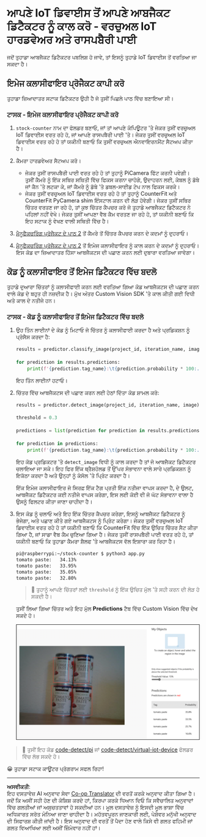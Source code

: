 <!--
CO_OP_TRANSLATOR_METADATA:
{
  "original_hash": "a3fdfec1d1e2cb645ea11c2930b51299",
  "translation_date": "2025-08-27T09:49:48+00:00",
  "source_file": "5-retail/lessons/2-check-stock-device/single-board-computer-object-detector.md",
  "language_code": "pa"
}
-->
# ਆਪਣੇ IoT ਡਿਵਾਈਸ ਤੋਂ ਆਪਣੇ ਆਬਜੈਕਟ ਡਿਟੈਕਟਰ ਨੂੰ ਕਾਲ ਕਰੋ - ਵਰਚੁਅਲ IoT ਹਾਰਡਵੇਅਰ ਅਤੇ ਰਾਸਪਬੈਰੀ ਪਾਈ

ਜਦੋਂ ਤੁਹਾਡਾ ਆਬਜੈਕਟ ਡਿਟੈਕਟਰ ਪਬਲਿਸ਼ ਹੋ ਜਾਵੇ, ਤਾਂ ਇਸਨੂੰ ਤੁਹਾਡੇ IoT ਡਿਵਾਈਸ ਤੋਂ ਵਰਤਿਆ ਜਾ ਸਕਦਾ ਹੈ।

## ਇਮੇਜ ਕਲਾਸੀਫਾਇਰ ਪ੍ਰੋਜੈਕਟ ਕਾਪੀ ਕਰੋ

ਤੁਹਾਡਾ ਜ਼ਿਆਦਾਤਰ ਸਟਾਕ ਡਿਟੈਕਟਰ ਉਹੀ ਹੈ ਜੋ ਤੁਸੀਂ ਪਿਛਲੇ ਪਾਠ ਵਿੱਚ ਬਣਾਇਆ ਸੀ।

### ਟਾਸਕ - ਇਮੇਜ ਕਲਾਸੀਫਾਇਰ ਪ੍ਰੋਜੈਕਟ ਕਾਪੀ ਕਰੋ

1. `stock-counter` ਨਾਮ ਦਾ ਫੋਲਡਰ ਬਣਾਓ, ਜਾਂ ਤਾਂ ਆਪਣੇ ਕੰਪਿਊਟਰ 'ਤੇ ਜੇਕਰ ਤੁਸੀਂ ਵਰਚੁਅਲ IoT ਡਿਵਾਈਸ ਵਰਤ ਰਹੇ ਹੋ, ਜਾਂ ਆਪਣੇ ਰਾਸਪਬੈਰੀ ਪਾਈ 'ਤੇ। ਜੇਕਰ ਤੁਸੀਂ ਵਰਚੁਅਲ IoT ਡਿਵਾਈਸ ਵਰਤ ਰਹੇ ਹੋ ਤਾਂ ਯਕੀਨੀ ਬਣਾਓ ਕਿ ਤੁਸੀਂ ਵਰਚੁਅਲ ਐਨਵਾਇਰਨਮੈਂਟ ਸੈਟਅਪ ਕੀਤਾ ਹੈ।

1. ਕੈਮਰਾ ਹਾਰਡਵੇਅਰ ਸੈਟਅਪ ਕਰੋ।

    * ਜੇਕਰ ਤੁਸੀਂ ਰਾਸਪਬੈਰੀ ਪਾਈ ਵਰਤ ਰਹੇ ਹੋ ਤਾਂ ਤੁਹਾਨੂੰ PiCamera ਫਿੱਟ ਕਰਨੀ ਪਵੇਗੀ। ਤੁਸੀਂ ਕੈਮਰੇ ਨੂੰ ਇੱਕ ਸਥਿਰ ਸਥਿਤੀ ਵਿੱਚ ਫਿਕਸ ਕਰਨਾ ਚਾਹੋਗੇ, ਉਦਾਹਰਨ ਲਈ, ਕੇਬਲ ਨੂੰ ਡੱਬੇ ਜਾਂ ਕੈਨ 'ਤੇ ਲਟਕਾ ਕੇ, ਜਾਂ ਕੈਮਰੇ ਨੂੰ ਡੱਬੇ 'ਤੇ ਡਬਲ-ਸਾਈਡ ਟੇਪ ਨਾਲ ਫਿਕਸ ਕਰਕੇ।
    * ਜੇਕਰ ਤੁਸੀਂ ਵਰਚੁਅਲ IoT ਡਿਵਾਈਸ ਵਰਤ ਰਹੇ ਹੋ ਤਾਂ ਤੁਹਾਨੂੰ CounterFit ਅਤੇ CounterFit PyCamera shim ਇੰਸਟਾਲ ਕਰਨ ਦੀ ਲੋੜ ਹੋਵੇਗੀ। ਜੇਕਰ ਤੁਸੀਂ ਸਥਿਰ ਚਿੱਤਰ ਵਰਤਣ ਜਾ ਰਹੇ ਹੋ, ਤਾਂ ਕੁਝ ਚਿੱਤਰ ਕੈਪਚਰ ਕਰੋ ਜੋ ਤੁਹਾਡੇ ਆਬਜੈਕਟ ਡਿਟੈਕਟਰ ਨੇ ਪਹਿਲਾਂ ਨਹੀਂ ਵੇਖੇ। ਜੇਕਰ ਤੁਸੀਂ ਆਪਣਾ ਵੈਬ ਕੈਮ ਵਰਤਣ ਜਾ ਰਹੇ ਹੋ, ਤਾਂ ਯਕੀਨੀ ਬਣਾਓ ਕਿ ਇਹ ਸਟਾਕ ਨੂੰ ਵੇਖਣ ਵਾਲੀ ਸਥਿਤੀ ਵਿੱਚ ਹੈ।

1. [ਮੈਨੂਫੈਕਚਰਿੰਗ ਪ੍ਰੋਜੈਕਟ ਦੇ ਪਾਠ 2](../../../4-manufacturing/lessons/2-check-fruit-from-device/README.md#task---capture-an-image-using-an-iot-device) ਤੋਂ ਕੈਮਰੇ ਤੋਂ ਚਿੱਤਰ ਕੈਪਚਰ ਕਰਨ ਦੇ ਕਦਮਾਂ ਨੂੰ ਦੁਹਰਾਓ।

1. [ਮੈਨੂਫੈਕਚਰਿੰਗ ਪ੍ਰੋਜੈਕਟ ਦੇ ਪਾਠ 2](../../../4-manufacturing/lessons/2-check-fruit-from-device/README.md#task---classify-images-from-your-iot-device) ਤੋਂ ਇਮੇਜ ਕਲਾਸੀਫਾਇਰ ਨੂੰ ਕਾਲ ਕਰਨ ਦੇ ਕਦਮਾਂ ਨੂੰ ਦੁਹਰਾਓ। ਇਸ ਕੋਡ ਦਾ ਜ਼ਿਆਦਾਤਰ ਹਿੱਸਾ ਆਬਜੈਕਟਸ ਦੀ ਪਛਾਣ ਕਰਨ ਲਈ ਦੁਬਾਰਾ ਵਰਤਿਆ ਜਾਵੇਗਾ।

## ਕੋਡ ਨੂੰ ਕਲਾਸੀਫਾਇਰ ਤੋਂ ਇਮੇਜ ਡਿਟੈਕਟਰ ਵਿੱਚ ਬਦਲੋ

ਤੁਹਾਡੇ ਦੁਆਰਾ ਚਿੱਤਰਾਂ ਨੂੰ ਕਲਾਸੀਫਾਈ ਕਰਨ ਲਈ ਵਰਤਿਆ ਗਿਆ ਕੋਡ ਆਬਜੈਕਟਸ ਦੀ ਪਛਾਣ ਕਰਨ ਵਾਲੇ ਕੋਡ ਦੇ ਬਹੁਤ ਹੀ ਨਜ਼ਦੀਕ ਹੈ। ਮੁੱਖ ਅੰਤਰ Custom Vision SDK 'ਤੇ ਕਾਲ ਕੀਤੀ ਗਈ ਵਿਧੀ ਅਤੇ ਕਾਲ ਦੇ ਨਤੀਜੇ ਹਨ।

### ਟਾਸਕ - ਕੋਡ ਨੂੰ ਕਲਾਸੀਫਾਇਰ ਤੋਂ ਇਮੇਜ ਡਿਟੈਕਟਰ ਵਿੱਚ ਬਦਲੋ

1. ਉਹ ਤਿੰਨ ਲਾਈਨਾਂ ਦੇ ਕੋਡ ਨੂੰ ਮਿਟਾਓ ਜੋ ਚਿੱਤਰ ਨੂੰ ਕਲਾਸੀਫਾਈ ਕਰਦਾ ਹੈ ਅਤੇ ਪ੍ਰਡਿਕਸ਼ਨ ਨੂੰ ਪ੍ਰੋਸੈਸ ਕਰਦਾ ਹੈ:

    ```python
    results = predictor.classify_image(project_id, iteration_name, image)
    
    for prediction in results.predictions:
        print(f'{prediction.tag_name}:\t{prediction.probability * 100:.2f}%')
    ```

    ਇਹ ਤਿੰਨ ਲਾਈਨਾਂ ਹਟਾਓ।

1. ਚਿੱਤਰ ਵਿੱਚ ਆਬਜੈਕਟਸ ਦੀ ਪਛਾਣ ਕਰਨ ਲਈ ਹੇਠਾਂ ਦਿੱਤਾ ਕੋਡ ਸ਼ਾਮਲ ਕਰੋ:

    ```python
    results = predictor.detect_image(project_id, iteration_name, image)

    threshold = 0.3
    
    predictions = list(prediction for prediction in results.predictions if prediction.probability > threshold)
    
    for prediction in predictions:
        print(f'{prediction.tag_name}:\t{prediction.probability * 100:.2f}%')
    ```

    ਇਹ ਕੋਡ ਪ੍ਰਡਿਕਟਰ 'ਤੇ `detect_image` ਵਿਧੀ ਨੂੰ ਕਾਲ ਕਰਦਾ ਹੈ ਤਾਂ ਜੋ ਆਬਜੈਕਟ ਡਿਟੈਕਟਰ ਚਲਾਇਆ ਜਾ ਸਕੇ। ਇਹ ਫਿਰ ਇੱਕ ਥ੍ਰੈਸ਼ਹੋਲਡ ਤੋਂ ਉੱਪਰ ਸੰਭਾਵਨਾ ਵਾਲੇ ਸਾਰੇ ਪ੍ਰਡਿਕਸ਼ਨ ਨੂੰ ਇਕੱਠਾ ਕਰਦਾ ਹੈ ਅਤੇ ਉਨ੍ਹਾਂ ਨੂੰ ਕੰਸੋਲ 'ਤੇ ਪ੍ਰਿੰਟ ਕਰਦਾ ਹੈ।

    ਇੱਕ ਇਮੇਜ ਕਲਾਸੀਫਾਇਰ ਜੋ ਸਿਰਫ਼ ਇੱਕ ਟੈਗ ਪ੍ਰਤੀ ਇੱਕ ਨਤੀਜਾ ਵਾਪਸ ਕਰਦਾ ਹੈ, ਦੇ ਉਲਟ, ਆਬਜੈਕਟ ਡਿਟੈਕਟਰ ਕਈ ਨਤੀਜੇ ਵਾਪਸ ਕਰੇਗਾ, ਇਸ ਲਈ ਕੋਈ ਵੀ ਜੋ ਘੱਟ ਸੰਭਾਵਨਾ ਵਾਲਾ ਹੈ ਉਸਨੂੰ ਫਿਲਟਰ ਕੀਤਾ ਜਾਣਾ ਚਾਹੀਦਾ ਹੈ।

1. ਇਸ ਕੋਡ ਨੂੰ ਚਲਾਓ ਅਤੇ ਇਹ ਇੱਕ ਚਿੱਤਰ ਕੈਪਚਰ ਕਰੇਗਾ, ਇਸਨੂੰ ਆਬਜੈਕਟ ਡਿਟੈਕਟਰ ਨੂੰ ਭੇਜੇਗਾ, ਅਤੇ ਪਛਾਣ ਕੀਤੇ ਗਏ ਆਬਜੈਕਟਸ ਨੂੰ ਪ੍ਰਿੰਟ ਕਰੇਗਾ। ਜੇਕਰ ਤੁਸੀਂ ਵਰਚੁਅਲ IoT ਡਿਵਾਈਸ ਵਰਤ ਰਹੇ ਹੋ ਤਾਂ ਯਕੀਨੀ ਬਣਾਓ ਕਿ CounterFit ਵਿੱਚ ਇੱਕ ਉਚਿਤ ਚਿੱਤਰ ਸੈਟ ਕੀਤਾ ਗਿਆ ਹੈ, ਜਾਂ ਸਾਡਾ ਵੈਬ ਕੈਮ ਚੁਣਿਆ ਗਿਆ ਹੈ। ਜੇਕਰ ਤੁਸੀਂ ਰਾਸਪਬੈਰੀ ਪਾਈ ਵਰਤ ਰਹੇ ਹੋ, ਤਾਂ ਯਕੀਨੀ ਬਣਾਓ ਕਿ ਤੁਹਾਡਾ ਕੈਮਰਾ ਸ਼ੈਲਫ 'ਤੇ ਆਬਜੈਕਟਸ ਵੱਲ ਇਸ਼ਾਰਾ ਕਰ ਰਿਹਾ ਹੈ।

    ```output
    pi@raspberrypi:~/stock-counter $ python3 app.py 
    tomato paste:   34.13%
    tomato paste:   33.95%
    tomato paste:   35.05%
    tomato paste:   32.80%
    ```

    > 💁 ਤੁਹਾਨੂੰ ਆਪਣੇ ਚਿੱਤਰਾਂ ਲਈ `threshold` ਨੂੰ ਇੱਕ ਉਚਿਤ ਮੁੱਲ 'ਤੇ ਸਹੀ ਕਰਨ ਦੀ ਲੋੜ ਹੋ ਸਕਦੀ ਹੈ।

    ਤੁਸੀਂ ਲਿਆ ਗਿਆ ਚਿੱਤਰ ਅਤੇ ਇਹ ਮੁੱਲ **Predictions** ਟੈਬ ਵਿੱਚ Custom Vision ਵਿੱਚ ਦੇਖ ਸਕਦੇ ਹੋ।

    ![ਸ਼ੈਲਫ 'ਤੇ 4 ਟਮਾਟਰ ਪੇਸਟ ਦੇ ਕੈਨ, 35.8%, 33.5%, 25.7% ਅਤੇ 16.6% ਦੀ ਪਛਾਣ ਲਈ ਪ੍ਰਡਿਕਸ਼ਨ](../../../../../translated_images/custom-vision-stock-prediction.942266ab1bcca3410ecdf23643b9f5f570cfab2345235074e24c51f285777613.pa.png)

> 💁 ਤੁਸੀਂ ਇਹ ਕੋਡ [code-detect/pi](../../../../../5-retail/lessons/2-check-stock-device/code-detect/pi) ਜਾਂ [code-detect/virtual-iot-device](../../../../../5-retail/lessons/2-check-stock-device/code-detect/virtual-iot-device) ਫੋਲਡਰ ਵਿੱਚ ਲੱਭ ਸਕਦੇ ਹੋ।

😀 ਤੁਹਾਡਾ ਸਟਾਕ ਕਾਊਂਟਰ ਪ੍ਰੋਗਰਾਮ ਸਫਲ ਰਿਹਾ!

---

**ਅਸਵੀਕਤੀ**:  
ਇਹ ਦਸਤਾਵੇਜ਼ AI ਅਨੁਵਾਦ ਸੇਵਾ [Co-op Translator](https://github.com/Azure/co-op-translator) ਦੀ ਵਰਤੋਂ ਕਰਕੇ ਅਨੁਵਾਦ ਕੀਤਾ ਗਿਆ ਹੈ। ਜਦੋਂ ਕਿ ਅਸੀਂ ਸਹੀ ਹੋਣ ਦੀ ਕੋਸ਼ਿਸ਼ ਕਰਦੇ ਹਾਂ, ਕਿਰਪਾ ਕਰਕੇ ਧਿਆਨ ਦਿਓ ਕਿ ਸਵੈਚਾਲਿਤ ਅਨੁਵਾਦਾਂ ਵਿੱਚ ਗਲਤੀਆਂ ਜਾਂ ਅਸੁਚਤਤਾਵਾਂ ਹੋ ਸਕਦੀਆਂ ਹਨ। ਮੂਲ ਦਸਤਾਵੇਜ਼ ਨੂੰ ਇਸਦੀ ਮੂਲ ਭਾਸ਼ਾ ਵਿੱਚ ਅਧਿਕਾਰਤ ਸਰੋਤ ਮੰਨਿਆ ਜਾਣਾ ਚਾਹੀਦਾ ਹੈ। ਮਹੱਤਵਪੂਰਨ ਜਾਣਕਾਰੀ ਲਈ, ਪੇਸ਼ੇਵਰ ਮਨੁੱਖੀ ਅਨੁਵਾਦ ਦੀ ਸਿਫਾਰਸ਼ ਕੀਤੀ ਜਾਂਦੀ ਹੈ। ਇਸ ਅਨੁਵਾਦ ਦੀ ਵਰਤੋਂ ਤੋਂ ਪੈਦਾ ਹੋਣ ਵਾਲੇ ਕਿਸੇ ਵੀ ਗਲਤ ਫਹਿਮੀ ਜਾਂ ਗਲਤ ਵਿਆਖਿਆ ਲਈ ਅਸੀਂ ਜ਼ਿੰਮੇਵਾਰ ਨਹੀਂ ਹਾਂ।